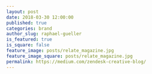 ```yaml
---
layout: post
date: 2018-03-30 12:00:00
published: true
categories: brand
author_slug: raphael-gueller
is_featured: true
is_square: false
feature_image: posts/relate_magazine.jpg
feature_image_square: posts/relate_magazine.jpg
permalink: https://medium.com/zendesk-creative-blog/
---
```

